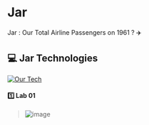 # Jar
Jar : Our Total Airline Passengers on 1961 ? :airplane:

## 💻 Jar Technologies
[![Our Tech](https://skillicons.dev/icons?i=python)](https://skillicons.dev)

#### :one: Lab 01
> ![image](https://github.com/user-attachments/assets/d046267f-9b12-47ca-8df9-a46e525cdabe)
